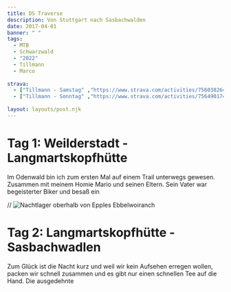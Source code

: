 ```yaml
---
title: DS Traverse
description: Von Stuttgart nach Sasbachwalden
date: 2017-04-01
banner: " "
tags:
  - MTB
  - Schwarzwald
  - "2022"
  - Tillmann
  - Marco
  
strava:
  - ["Tillmann - Samstag" ,"https://www.strava.com/activities/7560382640"]
  - ["Tillmann - Sonntag" ,"https://www.strava.com/activities/7564901746"]
  
layout: layouts/post.njk
---
```


# Tag 1: Weilderstadt - Langmartskopfhütte

Im Odenwald bin ich zum ersten Mal auf einem Trail unterwegs gewesen. Zusammen mit meinem Homie Mario und seinen Eltern. Sein Vater war begeisterter Biker und besaß ein 

//  ![Nachtlager oberhalb von Epples Ebbelwoiranch](media/media03312017(26).jpeg)


# Tag 2: Langmartskopfhütte - Sasbachwadlen

Zum Glück ist die Nacht kurz und weil wir kein Aufsehen erregen wollen, packen wir schnell zusammen und es gibt nur einen schnellen Tee auf die Hand. Die ausgedehnte 